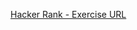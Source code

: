 [Hacker Rank - Exercise URL](https://www.hackerrank.com/challenges/kangaroo/problem?isFullScreen=true)